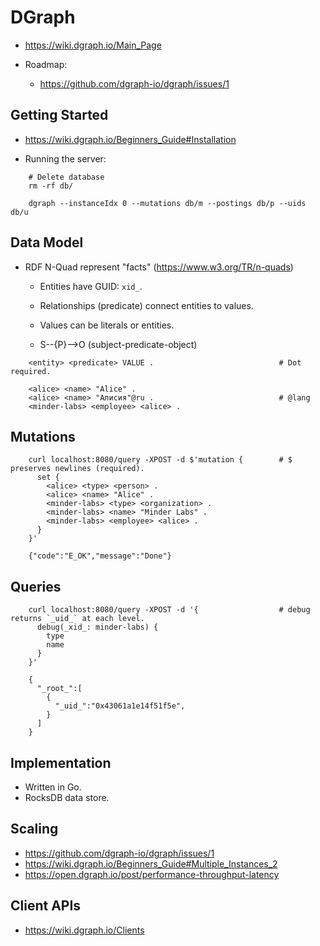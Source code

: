 # DGraph

- https://wiki.dgraph.io/Main_Page

- Roadmap:
    - https://github.com/dgraph-io/dgraph/issues/1


## Getting Started

- https://wiki.dgraph.io/Beginners_Guide#Installation

- Running the server:

~~~~
    # Delete database
    rm -rf db/

    dgraph --instanceIdx 0 --mutations db/m --postings db/p --uids db/u
~~~~


## Data Model

- RDF N-Quad represent "facts" (https://www.w3.org/TR/n-quads)
    - Entities have GUID: `xid_`.
    - Relationships (predicate) connect entities to values.
    - Values can be literals or entities.

    - S--{P}-->O (subject-predicate-object)

~~~~
    <entity> <predicate> VALUE .                            # Dot required.
    
    <alice> <name> "Alice" .
    <alice> <name> "Алисия"@ru .                            # @lang
    <minder-labs> <employee> <alice> .
~~~~


## Mutations

~~~~
    curl localhost:8080/query -XPOST -d $'mutation {        # $ preserves newlines (required).
      set {
        <alice> <type> <person> .
        <alice> <name> "Alice" .
        <minder-labs> <type> <organization> .
        <minder-labs> <name> "Minder Labs" .
        <minder-labs> <employee> <alice> .
      }
    }' 

    {"code":"E_OK","message":"Done"}
~~~~


## Queries

~~~~
    curl localhost:8080/query -XPOST -d '{                  # debug returns `_uid_` at each level.
      debug(_xid_: minder-labs) {
        type
        name
      }
    }'
    
    {  
      "_root_":[  
        {  
          "_uid_":"0x43061a1e14f51f5e",
        }
      ]
    }
~~~~


## Implementation

- Written in Go.
- RocksDB data store.


## Scaling

- https://github.com/dgraph-io/dgraph/issues/1
- https://wiki.dgraph.io/Beginners_Guide#Multiple_Instances_2
- https://open.dgraph.io/post/performance-throughput-latency


## Client APIs

- https://wiki.dgraph.io/Clients
